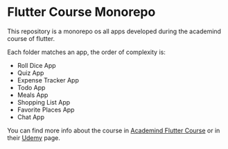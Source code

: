 # Flutter Course Monorepo

This repository is a monorepo os all apps developed during the academind course of flutter.

Each folder matches an app, the order of complexity is:

- Roll Dice App
- Quiz App
- Expense Tracker App
- Todo App
- Meals App
- Shopping List App
- Favorite Places App
- Chat App

You can find more info about the course in [Academind Flutter Course]("https://pro.academind.com/p/learn-flutter-dart-to-build-ios-android-apps-2020") or in their [Udemy]("https://www.udemy.com/course/learn-flutter-dart-to-build-ios-android-apps/") page.